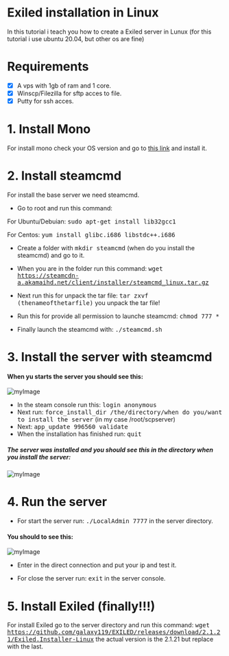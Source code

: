 # Exiled installation in Linux 

In this tutorial i teach you how to create a Exiled server in Lunux (for this tutorial i use ubuntu 20.04, but other os are fine)

# Requirements

- [X] A vps with 1gb of ram and 1 core.
- [x] Winscp/Filezilla for sftp acces to file.
- [x] Putty for ssh acces.

# 1. Install Mono

For install mono check your OS version and go to [this link](https://www.mono-project.com/download/stable/#download-lin) and install it.

# 2. Install steamcmd

For install the base server we need steamcmd.

* Go to root and run this command: 

For Ubuntu/Debuian: <kbd>sudo apt-get install lib32gcc1</kbd> 

For Centos: <kbd>yum install glibc.i686 libstdc++.i686</kbd>

* Create a folder with <kbd>mkdir steamcmd</kbd> (when do you install the steamcmd) and go to it.

* When you are in the folder run this command: <kbd>wget https://steamcdn-a.akamaihd.net/client/installer/steamcmd_linux.tar.gz</kbd>

* Next run this for unpack the tar file: <kbd>tar zxvf (thenameofthetarfile)</kbd> you unpack the tar file!

* Run this for provide all permission to launche steamcmd: <kbd>chmod 777 *</kbd>

* Finally launch the steamcmd with: <kbd>./steamcmd.sh</kbd>

# 3. Install the server with steamcmd

#### When yu starts the server you should see this:

![myImage](https://i.imgur.com/rUK7zLn.png)

* In the steam console run this: <kbd>login anonymous</kbd>
* Next run: <kbd>force_install_dir /the/directory/when do you/want to install the server</kbd> (in my case /root/scpserver)
* Next: <kbd>app_update 996560 validate</kbd>
* When the installation has finished run: <kbd>quit</kbd>

##### The server was installed and you should see this in the directory when you install the server:

![myImage](https://i.imgur.com/kKgZYvI.png)

# 4. Run the server

* For start the server run: <kbd>./LocalAdmin 7777</kbd> in the server directory.

#### You should to see this:
![myImage](https://i.imgur.com/udm9iog.png)

* Enter in the direct connection and put your ip and test it.

* For close the server run: <kbd>exit</kbd> in the server console.

# 5. Install Exiled (finally!!!)

For install Exiled go to the server directory and run this command: <kbd>wget https://github.com/galaxy119/EXILED/releases/download/2.1.21/Exiled.Installer-Linux</kbd> the actual version is the 2.1.21 but replace with the last.











